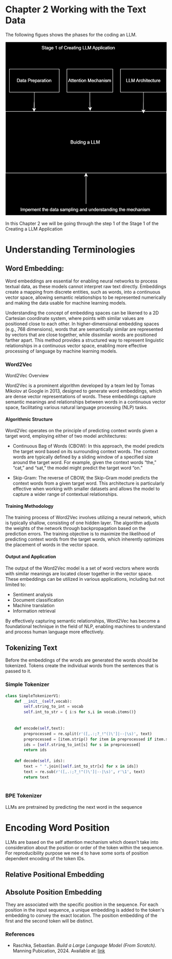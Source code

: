 # Chapter 2 Working with the Text Data

The following figues shows the phases for the coding an LLM.


![coding llm](resources/stage1.svg) 

In this Chapter 2 we will be going through the step 1 of the Stage 1 of the Creating a LLM Application





# Understanding Terminologies 
##  Word Embedding: 
Word embeddings are essential for enabling neural networks to process textual data, as these models cannot interpret raw text directly. Embeddings create a mapping from discrete entities, such as words, into a continuous vector space, allowing semantic relationships to be represented numerically and making the data usable for machine learning models.

Understanding the concept of embedding spaces can be likened to a 2D Cartesian coordinate system, where points with similar values are positioned close to each other. In higher-dimensional embedding spaces (e.g., 768 dimensions), words that are semantically similar are represented by vectors that are close together, while dissimilar words are positioned farther apart. This method provides a structured way to represent linguistic relationships in a continuous vector space, enabling more effective processing of language by machine learning models.

### Word2Vec
Word2Vec Overview

Word2Vec is a prominent algorithm developed by a team led by Tomas Mikolov at Google in 2013, designed to generate word embeddings, which are dense vector representations of words. These embeddings capture semantic meanings and relationships between words in a continuous vector space, facilitating various natural language processing (NLP) tasks.

#### Algorithmic Structure

Word2Vec operates on the principle of predicting context words given a target word, employing either of two model architectures:

- Continuous Bag of Words (CBOW): In this approach, the model predicts the target word based on its surrounding context words. The context words are typically defined by a sliding window of a specified size around the target word. For example, given the context words “the,” “cat,” and “sat,” the model might predict the target word “on.”

- Skip-Gram: The reverse of CBOW, the Skip-Gram model predicts the context words from a given target word. This architecture is particularly effective when working with smaller datasets and allows the model to capture a wider range of contextual relationships.

#### Training Methodology

The training process of Word2Vec involves utilizing a neural network, which is typically shallow, consisting of one hidden layer. The algorithm adjusts the weights of the network through backpropagation based on the prediction errors. The training objective is to maximize the likelihood of predicting context words from the target words, which inherently optimizes the placement of words in the vector space.

#### Output and Application

The output of the Word2Vec model is a set of word vectors where words with similar meanings are located closer together in the vector space. These embeddings can be utilized in various applications, including but not limited to:

- Sentiment analysis
- Document classification
- Machine translation
- Information retrieval

By effectively capturing semantic relationships, Word2Vec has become a foundational technique in the field of NLP, enabling machines to understand and process human language more effectively.

## Tokenizing Text 
Before the embeddings of the wrods are generated the words should be tokenized. Tokens create the individual words from the sentences that is passed to it. 

### Simple Tokenizer 

```python 
class SimpleTokenizerV1:
    def __init__(self,vocab):
        self.string_to_int = vocab  
        self.int_to_str = { i:s for s,i in vocab.items()}


    def encode(self,text): 
        preprocessed = re.split(r'([,.:;?_!"()\']|--|\s)', text)
        preprocessed = [item.strip() for item in preprocessed if item.strip()]
        ids = [self.string_to_int[s] for s in preprocessed]
        return ids 

    def decode(self, ids): 
        text = " ".join([self.int_to_str[x] for x in ids]) 
        text = re.sub(r'([,.:;?_!"()\']|--|\s)', r'\1', text)
        return text 
        

```

### BPE Tokenizer 


LLMs are pretrained by predicting the next word in the sequence 


# Encoding Word Position 
LLMs are based on the self attention mechanism which doesn't take into consideration about the position or order of the token within the sequence. For reproducibility purpose we nee d to have some sorts of position dependent encoding of the token IDs. 

## Relative Positional Embedding 


## Absolute Position Embedding 
They are associated with the specific position in the sequence. For each position in the input sequence, a unique embedding is added to the token's embedding to convey the exact location. 
The position embedding of the first and the second token will be distinct. 


### References
- Raschka, Sebastian. *Build a Large Language Model (From Scratch)*. Manning Pubication, 2024. Available at: [link](https://www.manning.com/books/build-a-large-language-model-from-scratch)

